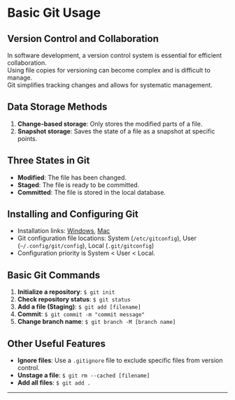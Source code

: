 # Basic Git Usage

## Version Control and Collaboration
In software development, a version control system is essential for efficient collaboration.  
Using file copies for versioning can become complex and is difficult to manage.  
Git simplifies tracking changes and allows for systematic management.

## Data Storage Methods
1. **Change-based storage**: Only stores the modified parts of a file.
2. **Snapshot storage**: Saves the state of a file as a snapshot at specific points.

## Three States in Git
- **Modified**: The file has been changed.
- **Staged**: The file is ready to be committed.
- **Committed**: The file is stored in the local database.

## Installing and Configuring Git
- Installation links: [Windows](https://git-scm.com/download/win), [Mac](https://git-scm.com/download/mac)
- Git configuration file locations: System (`/etc/gitconfig`), User (`~/.config/git/config`), Local (`.git/gitconfig`)  
- Configuration priority is System < User < Local.

## Basic Git Commands
1. **Initialize a repository**: `$ git init`
2. **Check repository status**: `$ git status`
3. **Add a file (Staging)**: `$ git add [filename]`
4. **Commit**: `$ git commit -m "commit message"`
5. **Change branch name**: `$ git branch -M [branch name]`

## Other Useful Features
- **Ignore files**: Use a `.gitignore` file to exclude specific files from version control.
- **Unstage a file**: `$ git rm --cached [filename]`
- **Add all files**: `$ git add .`

--- 
